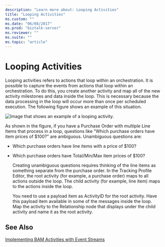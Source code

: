 ```yaml
---
description: "Learn more about: Looping Activities"
title: "Looping Activities"
ms.custom: ""
ms.date: "06/08/2017"
ms.prod: "biztalk-server"
ms.reviewer: ""
ms.suite: ""
ms.topic: "article"
---
```

# Looping Activities
Looping activities refers to actions that loop within an orchestration. It is possible to capture the events from actions that loop within an orchestration. To do this, you create another activity and map all of the new activity milestones and data inside the loop. This is necessary because the data processing in the loop will occur more than once per scheduled execution. The following figure shows an example of this situation.  
  
 ![Image that shows an example of a looping activity.](../core/media/handlingloops2.gif "handlingloops2")  
  
 As shown in the figure, if you have a Purchase Order with multiple Line Items that process in a loop, questions like "Which purchase orders have item prices of $100?" are ambiguous. Unambiguous questions are:  
  
- Which purchase orders have line items with a price of $100?  
  
- Which purchase orders have Total/Min/Max item prices of $100?  
  
  Creating unambiguous questions requires thinking of the line items as something separate from the purchase order. In the Tracking Profile Editor, the root activity (for example, a purchase order) maps to all actions outside the loop. The child activity (for example, line item) maps to the actions inside the loop.  
  
  You need to use a payload item as ActivityID for the root activity. Have this payload item available in some of the messages inside the loop. Map the activity to the Relationship node that displays under the child activity and name it as the root activity.  
  
## See Also  
 [Implementing BAM Activities with Event Streams](../core/implementing-bam-activities-with-event-streams.md)
